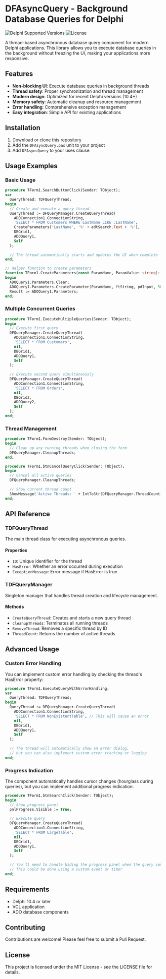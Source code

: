 # DFAsyncQuery - Background Database Queries for Delphi

![Delphi Supported Versions](https://img.shields.io/badge/Delphi-10.4%2B-blue)
![License](https://img.shields.io/github/license/YourUsername/DFAsyncQuery)

A thread-based asynchronous database query component for modern Delphi applications. This library allows you to execute database queries in the background without freezing the UI, making your applications more responsive.

## Features

- **Non-blocking UI**: Execute database queries in background threads
- **Thread safety**: Proper synchronization and thread management
- **Modern design**: Optimized for recent Delphi versions (10.4+)
- **Memory safety**: Automatic cleanup and resource management
- **Error handling**: Comprehensive exception management
- **Easy integration**: Simple API for existing applications

## Installation

1. Download or clone this repository
2. Add the `DFAsyncQuery.pas` unit to your project
3. Add `DFAsyncQuery` to your uses clause

## Usage Examples

### Basic Usage

```pascal
procedure TForm1.SearchButtonClick(Sender: TObject);
var
  QueryThread: TDFQueryThread;
begin
  // Create and execute a query thread
  QueryThread := DFQueryManager.CreateQueryThread(
    ADOConnection1.ConnectionString,
    'SELECT * FROM Customers WHERE LastName LIKE :LastName',
    CreateParameters('LastName', '%' + edtSearch.Text + '%'),
    DBGrid1,
    ADOQuery1,
    Self
  );
  
  // The thread automatically starts and updates the UI when complete
end;

// Helper function to create parameters
function TForm1.CreateParameters(const ParamName, ParamValue: string): TParameters;
begin
  ADOQuery1.Parameters.Clear;
  ADOQuery1.Parameters.CreateParameter(ParamName, ftString, pdInput, 50, ParamValue);
  Result := ADOQuery1.Parameters;
end;
```

### Multiple Concurrent Queries

```pascal
procedure TForm1.ExecuteMultipleQueries(Sender: TObject);
begin
  // Execute first query
  DFQueryManager.CreateQueryThread(
    ADOConnection1.ConnectionString,
    'SELECT * FROM Customers',
    nil,
    DBGrid1,
    ADOQuery1,
    Self
  );
  
  // Execute second query simultaneously
  DFQueryManager.CreateQueryThread(
    ADOConnection1.ConnectionString,
    'SELECT * FROM Orders',
    nil,
    DBGrid2,
    ADOQuery2,
    Self
  );
end;
```

### Thread Management

```pascal
procedure TForm1.FormDestroy(Sender: TObject);
begin
  // Clean up any running threads when closing the form
  DFQueryManager.CleanupThreads;
end;

procedure TForm1.btnCancelQueryClick(Sender: TObject);
begin
  // Cancel all active queries
  DFQueryManager.CleanupThreads;
  
  // Show current thread count
  ShowMessage('Active Threads: ' + IntToStr(DFQueryManager.ThreadCount));
end;
```

## API Reference

### TDFQueryThread

The main thread class for executing asynchronous queries.

#### Properties
- `ID`: Unique identifier for the thread
- `HasError`: Whether an error occurred during execution
- `ExceptionMessage`: Error message if HasError is true

### TDFQueryManager

Singleton manager that handles thread creation and lifecycle management.

#### Methods
- `CreateQueryThread`: Creates and starts a new query thread
- `CleanupThreads`: Terminates all running threads
- `RemoveThread`: Removes a specific thread by ID
- `ThreadCount`: Returns the number of active threads

## Advanced Usage

### Custom Error Handling

You can implement custom error handling by checking the thread's HasError property:

```pascal
procedure TForm1.ExecuteQueryWithErrorHandling;
var
  QueryThread: TDFQueryThread;
begin
  QueryThread := DFQueryManager.CreateQueryThread(
    ADOConnection1.ConnectionString,
    'SELECT * FROM NonExistentTable', // This will cause an error
    nil,
    DBGrid1,
    ADOQuery1,
    Self
  );
  
  // The thread will automatically show an error dialog,
  // but you can also implement custom error tracking or logging
end;
```

### Progress Indication

The component automatically handles cursor changes (hourglass during queries), but you can implement additional progress indication:

```pascal
procedure TForm1.btnSearchClick(Sender: TObject);
begin
  // Show progress panel
  pnlProgress.Visible := True;
  
  // Execute query
  DFQueryManager.CreateQueryThread(
    ADOConnection1.ConnectionString,
    'SELECT * FROM LargeTable',
    nil,
    DBGrid1,
    ADOQuery1,
    Self
  );
  
  // You'll need to handle hiding the progress panel when the query completes
  // This could be done using a custom event or timer
end;
```

## Requirements

- Delphi 10.4 or later
- VCL application
- ADO database components

## Contributing

Contributions are welcome! Please feel free to submit a Pull Request.

## License

This project is licensed under the MIT License - see the LICENSE file for details.
